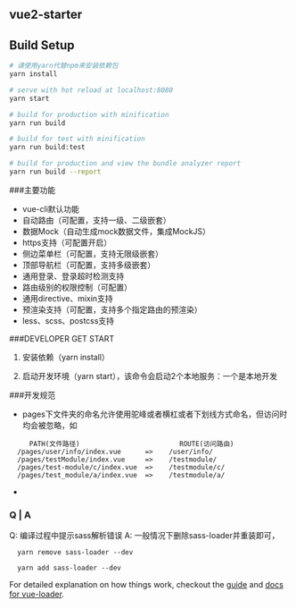 
## vue2-starter

## Build Setup

``` bash
# 请使用yarn代替npm来安装依赖包
yarn install

# serve with hot reload at localhost:8080
yarn start

# build for production with minification
yarn run build

# build for test with minification
yarn run build:test

# build for production and view the bundle analyzer report
yarn run build --report
```

###主要功能
- vue-cli默认功能
- 自动路由（可配置，支持一级、二级嵌套）
- 数据Mock（自动生成mock数据文件，集成MockJS）
- https支持（可配置开启）
- 侧边菜单栏（可配置，支持无限级嵌套）
- 顶部导航栏（可配置，支持多级嵌套）
- 通用登录、登录超时检测支持
- 路由级别的权限控制（可配置）
- 通用directive、mixin支持
- 预渲染支持（可配置，支持多个指定路由的预渲染）
- less、scss、postcss支持


###DEVELOPER GET START
1. 安装依赖（yarn install）

2. 启动开发环境（yarn start），该命令会启动2个本地服务：一个是本地开发 

###开发规范
- pages下文件夹的命名允许使用驼峰或者横杠或者下划线方式命名，但访问时均会被忽略，如
```
	 PATH(文件路径)                         ROUTE(访问路由)
  /pages/user/info/index.vue      =>    /user/info/
  /pages/testModule/index.vue     =>    /testmodule/
  /pages/test-module/c/index.vue  =>    /testmodule/c/
  /pages/test_module/a/index.vue  =>    /testmodule/a/

```
- 

### Q | A

Q: 编译过程中提示sass解析错误
A: 一般情况下删除sass-loader并重装即可， 
```
  yarn remove sass-loader --dev
  
  yarn add sass-loader --dev

```


For detailed explanation on how things work, checkout the [guide](http://vuejs-templates.github.io/webpack/) and [docs for vue-loader](http://vuejs.github.io/vue-loader).


